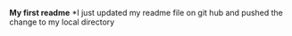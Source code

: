**My first readme**
*I just updated my readme file on git hub and pushed the change to my local directory

